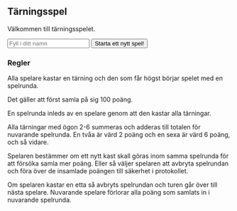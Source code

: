 ## Tärningsspel

Välkommen till tärningsspelet.

<form action="dice/init" method="post">
    <input type="text" placeholder="Fyll i ditt namn" name="player-name" required>
    <input type="submit" value="Starta ett nytt spel!">
</form>


### Regler

Alla spelare kastar en tärning och den som får högst börjar spelet med en spelrunda.

Det gäller att först samla på sig 100 poäng.

En spelrunda inleds av en spelare genom att den kastar alla tärningar.

Alla tärningar med ögon 2-6 summeras och adderas till totalen för nuvarande spelrunda. En tvåa är värd 2 poäng och en sexa är värd 6 poäng, och så vidare.

Spelaren bestämmer om ett nytt kast skall göras inom samma spelrunda för att försöka samla mer poäng. Eller så väljer spelaren att avbryta spelrundan och föra över de insamlade poängen till säkerhet i protokollet.

Om spelaren kastar en etta så avbryts spelrundan och turen går över till nästa spelare. Nuvarande spelare förlorar alla poäng som samlats in i nuvarande spelrunda.
